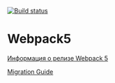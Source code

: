 [![Build status](https://ci.appveyor.com/api/projects/status/gr6r3dvjoy6c8mk8/branch/master?svg=true)](https://ci.appveyor.com/project/jigaji/env-adytm/branch/master)

# Webpack5

[Информация о релизе Webpack 5](https://webpack.js.org/blog/2020-10-10-webpack-5-release/)

[Migration Guide](https://webpack.js.org/migrate/5/)
